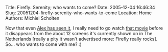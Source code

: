 Title: Firefly: Serenity; who wants to come?
Date: 2005-12-04 16:46:34
Slug: 20051204-firefly-serenity-who-wants-to-come
Location: Home
Authors: Michiel Scholten

<p>Now that even <a href="http://www.alextreme.org/drupal/?q=node/412">Alex has seen it</a>, I really need to go watch <a href="http://www.imdb.com/title/tt0379786/">that movie</a> before it disappears from the about 12 screens it's currently shown on in The Netherlands [really a pity it wasn't advertised more: Firefly really rocks]. So... who wants to come with me? :)</p>